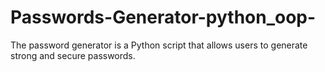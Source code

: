 # Passwords-Generator-python_oop-
The password generator is a Python script that allows users to generate strong and secure passwords. 
